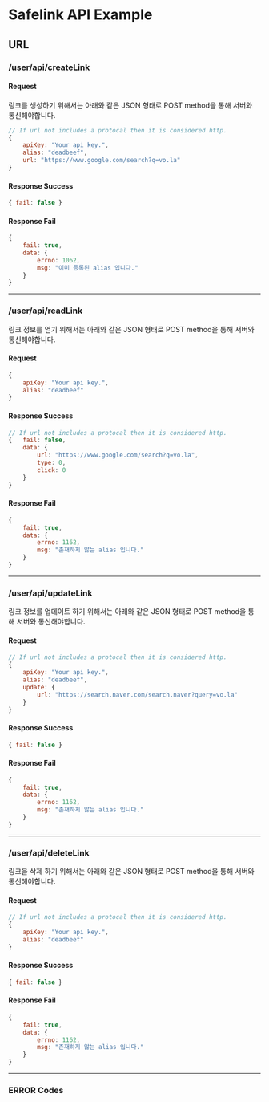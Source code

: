 # Safelink API Example

## URL

### /user/api/createLink
#### Request
링크를 생성하기 위해서는 아래와 같은 JSON 형태로 POST method을 통해 서버와 통신해야합니다.
```javascript
// If url not includes a protocal then it is considered http.
{	
	apiKey: "Your api key.",
	alias: "deadbeef",
	url: "https://www.google.com/search?q=vo.la"
}
```
#### Response Success
```javascript
{ fail: false }
```
#### Response Fail
```javascript
{
	fail: true,
	data: {
		errno: 1062,
		msg: "이미 등록된 alias 입니다."
	}
}
```

---

### /user/api/readLink
링크 정보를 얻기 위해서는 아래와 같은 JSON 형태로 POST method을 통해 서버와 통신해야합니다.
#### Request
```javascript
{	
	apiKey: "Your api key.",
	alias: "deadbeef"
}
```
#### Response Success
```javascript
// If url not includes a protocal then it is considered http.
{	fail: false,
	data: {
		url: "https://www.google.com/search?q=vo.la",
		type: 0,
		click: 0
	}
}
```
#### Response Fail
```javascript
{
	fail: true,
	data: {
		errno: 1162,
		msg: "존재하지 않는 alias 입니다."
	}
}
```

---

### /user/api/updateLink
링크 정보를 업데이트 하기 위해서는 아래와 같은 JSON 형태로 POST method을 통해 서버와 통신해야합니다.
#### Request
```javascript
// If url not includes a protocal then it is considered http.
{	
	apiKey: "Your api key.",
	alias: "deadbeef",
	update: {
		url: "https://search.naver.com/search.naver?query=vo.la"
	}
}
```
#### Response Success
```javascript
{ fail: false }
```
#### Response Fail
```javascript
{
	fail: true,
	data: {
		errno: 1162,
		msg: "존재하지 않는 alias 입니다."
	}
}
```

---

### /user/api/deleteLink
링크을 삭제 하기 위해서는 아래와 같은 JSON 형태로 POST method을 통해 서버와 통신해야합니다.
#### Request
```javascript
// If url not includes a protocal then it is considered http.
{	
	apiKey: "Your api key.",
	alias: "deadbeef"
}
```
#### Response Success
```javascript
{ fail: false }
```
#### Response Fail
```javascript
{
	fail: true,
	data: {
		errno: 1162,
		msg: "존재하지 않는 alias 입니다."
	}
}
```
---

### ERROR Codes